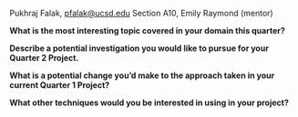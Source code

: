Pukhraj Falak, pfalak@ucsd.edu 
Section A10, Emily Raymond (mentor)

**What is the most interesting topic covered in your domain this quarter?**

**Describe a potential investigation you would like to pursue for your Quarter 2 Project.**

**What is a potential change you’d make to the approach taken in your current Quarter 1 Project?**

**What other techniques would you be interested in using in your project?** 
